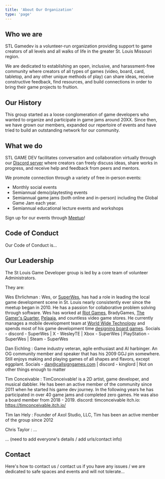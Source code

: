 ```yaml
---
title: 'About Our Organization'
type: 'page'
---
```

## Who we are

STL Gamedev is a volunteer-run organization providing support to game creators of all levels and all walks of life in the greater St. Louis Missouri region.

We are dedicated to establishing an open, inclusive, and harassment-free community where creators of all types of games (video, board, card, tabletop, and any other unique methods of play) can share ideas, receive constructive feedback, find resources, and build connections in order to bring their game projects to fruition.

## Our History

This group started as a loose conglomeration of game developers who wanted to organize and participate in game jams around 20XX. Since then, we have grown our members, expanded our repertoire of events and have tried to build an outstanding network for our community.

## What we do

STL GAME DEV facilitates conversation and collaboration virtually through our [<i class="fa-brands fa-discord"></i> Discord server](https://discord.com/invite/mTMKpre/) where creators can freely discuss ideas, share works in progress, and receive help and feedback from peers and mentors.

We promote connection through a variety of free in-person events: 
- Monthly social events
- Semiannual demo/playtesting events
- Semiannual game jams (both online and in-person) including the Global Game Jam each year.
- Semiannual educational lecture events and workshops

Sign up for our events through [<i class="fa-brands fa-meetup"></i> Meetup](https://www.meetup.com/st-louis-game-developers)!

## Code of Conduct

Our Code of Conduct is...

## Our Leadership

The St Louis Game Developer group is led by a core team of volunteer Administrators. 

They are:

Wes Ehrlichman
:   Wes, or [SuperWes](https://www.superwes.com/), has had a role in leading the local game development scene in St. Louis nearly consistently ever since the meetup began in 2010. He has a passion for collaborative problem solving through software. Wes has worked at [Riot Games](https://www.riotgames.com/), BradyGames, [The Gamer's Quarter](https://thegamersquarter.com/), [Pelaaja](https://www.pelaaja.fi/), and countless video game stores. He currently manages a mobile development team at [World Wide Technology](https://www.wwt.com/) and spends most of his game development time [designing board games](https://midnightlaunchgames.com/).
Socials - discord - SuperWes | X - WesleyTE | Xbox - SuperWes | PlayStation - SuperWes | Steam - SuperWes

Dan Eichling
:   Game industry veteran, agile enthusiast and AI harbinger. An OG community member and speaker that has his 2009 GGJ pin somewhere. Still enjoys making and playing games of all shapes and flavors, except eggplant.
Socials - dan@callsigngames.com | discord - kinglord | Not on other things enough to matter


Tim Conceivable
:   TimConceivable! is a 2D artist, game developer, and musical dabbler.  He has been an active member of the community since 2011 when he started his game dev journey.  In the following years he has participated in over 40 game jams and completed zero games.  He was also a board member from 2018 - 2019.
discord: timconceivable
itch.io: https://timconceivable.itch.io/

Tim Ian Hely
:   Founder of Axol Studio, LLC, Tim has been an active member of the group since 2012

Chris Taylor
:   ...

... (need to add everyone's details / add urls/contact info)

## Contact

Here's how to contact us / contact us if you have any issues / we are dedicated to safe spaces and events and will not tolerate...
